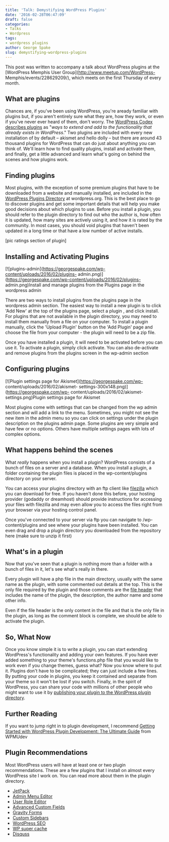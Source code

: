 ```yaml
---
title: 'Talk: Demystifying WordPress Plugins'
date: '2016-02-28T06:47:09'
draft: false
categories:
- Talks
- Wordpress
tags:
- wordpress plugins
author: George Spake
slug: demystifying-wordpress-plugins
---
```


This post was written to accompany a talk about WordPress plugins at the
[WordPress Memphis User Group](http://www.meetup.com/WordPress-
Memphis/events/228629209/), which meets on the first Thursday of every month.
<!--more-->
## What are plugins

Chances are, if you've been using WordPress, you're aready familiar with
plugins but, if you aren't entirely sure what they are, how they work, or even
if you've never ever heard of them, don't worry. The [WordPress Codex
describes plugins](https://codex.wordpress.org/Plugins) as "_ways to extend
and add to the functionality that already exists in WordPress_." Two plugins
are included with every new installation of by default – akismet and hello
dolly – but there are around 43 thousand plugins for WordPress that can do
just about anything you can think of. We'll learn how to find quality plugins,
install and activate them, and finally, get a little advanced and learn what's
going on behind the scenes and how plugins work.

## Finding plugins

Most plugins, with the exception of some premium plugins that have to be
downloaded from a website and manually installed, are included in the
[WordPress Plugins Directory](https://wordpress.org/plugins/) at
wordpress.org. This is the best place to go to discover plugins and get some
important details that will help you make good decisions about which plugins
to use. Before you install a plugin, you should refer to the plugin directory
to find out who the author is, how often it is updated, how many sites are
actively using it, and how it is rated by the community. In most cases, you
should void plugins that haven't been updated in a long time or that have a
low number of active installs.

[pic ratings section of plugin]

## Installing and Activating Plugins

[![plugins-admin](https://georgespake.com/wp-content/uploads/2016/02/plugins-
admin.png)](https://georgespake.com/wp-content/uploads/2016/02/plugins-
admin.png)Install and manage plugins from the Plugins page in the wordpress
admin

There are two ways to install plugins from the plugins page in the wordpress
admin section. The easiest way to install a new plugin is to click 'Add New'
at the top of the plugins page, select a plugin , and click install. For
plugins that are not available in the plugin directory, you may need to
install them manually from a file on your computer. To install a plugin
manually, click the 'Upload Plugin' button on the 'Add Plugin' page and choose
the file from your computer - the plugin will need to be a zip file.

Once you have installed a plugin, it will need to be activated before you can
use it. To activate a plugin, simply click activate. You can also de-activate
and remove plugins from the plugins screen in the wp-admin section

## Configuring plugins

[![Plugin settings page for Akismet](https://georgespake.com/wp-
content/uploads/2016/02/akismet-
settings-300x148.png)](https://georgespake.com/wp-
content/uploads/2016/02/akismet-settings.png)Plugin settings page for Akismet

Most plugins come with settings that can be changed from the wp admin section
and will add a link to the menu. Sometimes, you might not see the new item in
the admin menu so you can click on settings under the plugin description on
the plugins admin page. Some plugins are very simple and have few or no
options. Others have multiple settings pages with lots of complex options.

## What happens behind the scenes

What _really_ happens when you install a plugin? WordPress consists of a bunch
of files on a server and a database. When you install a plugin, a folder
containing the plugin files is placed in the wp-content/plugins  directory on
your server.

You can access your plugins directory with an ftp client like
[filezilla](https://filezilla-project.org/) which you can download for free.
If you haven't done this before, your hosting provider (godaddy or dreamhost)
should provide instructions for accessing your files with filezilla and may
even allow you to access the files right from your browser via your hosting
control panel.

Once you've connected to your server via ftp you can navigate to /wp-
content/plugins and see where your plugins have been installed. You can even
drag and drop a plugin directory you downloaded from the repository here (make
sure to unzip it first)

## What's in a plugin

Now that you've seen that a plugin is nothing more than a folder with a bunch
of files in it, let's see what's really in there.

Every plugin will have a php file in the main directory, usually with the same
name as the plugin, with some commented out details at the top. This is the
only file required by the plugin and those comments are the [file
header](https://codex.wordpress.org/File_Header) that includes the name of the
plugin, the description, the author name and some other info.

Even if the file header is the only content in the file and that is the only
file in the plugin, as long as the comment block is complete, we should be
able to activate the plugin.

## So, What Now

Once you know simple it is to write a plugin, you can start extending
WordPress's functionality and adding your own features. If you have ever added
something to your theme's functions.php file that you would like to work even
if you change themes, guess what? Now you know where to put it. Plugins don't
have to be complicated; they can just include a few lines. By putting your
code in plugins, you keep it contained and separate from your theme so it
won't be lost if you switch. Finally, in the spirit of WordPress, you can
share your code with millions of other people who might want to use it by
[publishing your plugin to the WordPress plugin
directory](https://codex.wordpress.org/Plugin_Submission_and_Promotion).

## Further Reading

If you want to jump right in to plugin development, I recommend [Getting
Started with WordPress Plugin Development: The Ultimate
Guide](https://premium.wpmudev.org/blog/wordpress-plugin-development-guide/)
from WPMUdev

## Plugin Recommendations

Most WordPress users will have at least one or two plugin recommendations.
These are a few plugins that I install on almost every WordPress site I work
on. You can read more about them in the plugin directory.

  * [JetPack](https://wordpress.org/plugins/jetpack/)
  * [Admin Menu Editor](https://wordpress.org/plugins/admin-menu-editor/)
  * [User Role Editor](https://wordpress.org/plugins/user-role-editor/)
  * [Advanced Custom Fields](http://www.advancedcustomfields.com/)
  * [Gravity Forms](http://www.gravityforms.com/)
  * [Custom Sidebars](https://wordpress.org/plugins/custom-sidebars/)
  * [WordPress SEO](https://wordpress.org/plugins/wordpress-seo/)
  * [WP super cache](https://wordpress.org/plugins/wp-super-cache/)
  * [Disquss](https://wordpress.org/plugins/disqus-comment-system/)
